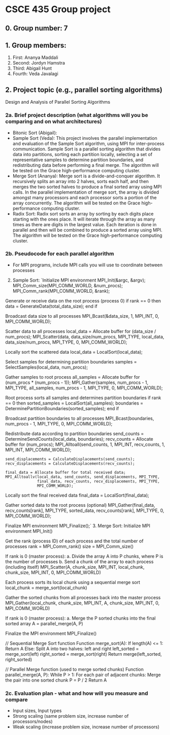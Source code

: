 # CSCE 435 Group project

## 0. Group number: 7

## 1. Group members:
1. First: Ananya Maddali 
2. Second: Jordyn Hamstra
3. Third: Abigail Hunt
4. Fourth: Veda Javalagi

## 2. Project topic (e.g., parallel sorting algorithms)
Design and Analysis of Parallel Sorting Algorithms

### 2a. Brief project description (what algorithms will you be comparing and on what architectures)

- Bitonic Sort (Abigail):
- Sample Sort (Veda): This project involves the parallel implementation and evaluation of the Sample Sort algorithm, using MPI for inter-process communication. Sample Sort is a parallel sorting algorithm that divides data into partitions, sorting each partition locally, selecting a set of representative samples to determine partition boundaries, and redistributing data before performing a final merge. The algorithm will be tested on the Grace high-performance computing cluster.
- Merge Sort (Ananya): Merge sort is a divide-and-conquer algorithm. It recursively splits an array into 2 halves, sorts each half, and then merges the two sorted halves to produce a final sorted array using MPI calls. In the parallel implementation of merge sort, the array is divided amongst many processors and each processor sorts a portion of the array concurrently. The algorithm will be tested on the Grace high-performance computing cluster.
- Radix Sort: Radix sort sorts an array by sorting by each digits place starting with the ones place. It will iterate through the array as many times as there are digits in the largest value. Each iteration is done in parallel and then will be combined to produce a sorted array using MPI. The algorithm will be tested on the Grace high-performance computing cluster.

### 2b. Pseudocode for each parallel algorithm
- For MPI programs, include MPI calls you will use to coordinate between processes
2. Sample Sort: 
`Initialize MPI environment
   MPI_Init(&argc, &argv);
   MPI_Comm_size(MPI_COMM_WORLD, &num_procs);
   MPI_Comm_rank(MPI_COMM_WORLD, &rank);      

Generate or receive data on the root process (process 0)
   if rank == 0 then
      data = GenerateData(total_data_size);
   end if

Broadcast data size to all processes
   MPI_Bcast(&data_size, 1, MPI_INT, 0, MPI_COMM_WORLD);

Scatter data to all processes
   local_data = Allocate buffer for (data_size / num_procs);
   MPI_Scatter(data, data_size/num_procs, MPI_TYPE, 
               local_data, data_size/num_procs, MPI_TYPE, 
               0, MPI_COMM_WORLD);

Locally sort the scattered data
   local_data = LocalSort(local_data); 

Select samples for determining partition boundaries
   samples = SelectSamples(local_data, num_procs);

Gather samples to root process
   all_samples = Allocate buffer for (num_procs * (num_procs - 1));
   MPI_Gather(samples, num_procs - 1, MPI_TYPE, 
              all_samples, num_procs - 1, MPI_TYPE, 
              0, MPI_COMM_WORLD);

Root process sorts all samples and determines partition boundaries
   if rank == 0 then
      sorted_samples = LocalSort(all_samples);
      boundaries = DeterminePartitionBoundaries(sorted_samples);
   end if

Broadcast partition boundaries to all processes
   MPI_Bcast(boundaries, num_procs - 1, MPI_TYPE, 0, MPI_COMM_WORLD);

Redistribute data according to partition boundaries
    send_counts = DetermineSendCounts(local_data, boundaries);
    recv_counts = Allocate buffer for (num_procs);
    MPI_Alltoall(send_counts, 1, MPI_INT, recv_counts, 1, MPI_INT, MPI_COMM_WORLD);

    send_displacements = CalculateDisplacements(send_counts);
    recv_displacements = CalculateDisplacements(recv_counts);

    final_data = Allocate buffer for total received data;
    MPI_Alltoallv(local_data, send_counts, send_displacements, MPI_TYPE,
                  final_data, recv_counts, recv_displacements, MPI_TYPE,
                  MPI_COMM_WORLD);

Locally sort the final received data
    final_data = LocalSort(final_data);

Gather sorted data to the root process (optional)
    MPI_Gather(final_data, recv_counts[rank], MPI_TYPE, 
               sorted_data, recv_counts[rank], MPI_TYPE, 
               0, MPI_COMM_WORLD);

Finalize MPI environment
    MPI_Finalize();`
3. Merge Sort:
Initialize MPI environment
   MPI_Init()

Get the rank (process ID) of each process and the total number of processes
   rank = MPI_Comm_rank()
   size = MPI_Comm_size()

If rank is 0 (master process):
    a. Divide the array A into P chunks, where P is the number of processes
    b. Send a chunk of the array to each process (including itself)
    MPI_Scatter(A, chunk_size, MPI_INT, local_chunk, chunk_size, MPI_INT, 0, MPI_COMM_WORLD)

Each process sorts its local chunk using a sequential merge sort
   local_chunk = merge_sort(local_chunk)

Gather the sorted chunks from all processes back into the master process
   MPI_Gather(local_chunk, chunk_size, MPI_INT, A, chunk_size, MPI_INT, 0, MPI_COMM_WORLD)

If rank is 0 (master process):
    a. Merge the P sorted chunks into the final sorted array
    A = parallel_merge(A, P)

Finalize the MPI environment
   MPI_Finalize()

// Sequential Merge Sort function
Function merge_sort(A):
    If length(A) <= 1:
        Return A
    Else:
        Split A into two halves: left and right
        left_sorted = merge_sort(left)
        right_sorted = merge_sort(right)
        Return merge(left_sorted, right_sorted)

// Parallel Merge function (used to merge sorted chunks)
Function parallel_merge(A, P):
    While P > 1:
        For each pair of adjacent chunks:
            Merge the pair into one sorted chunk
        P = P / 2
    Return A


### 2c. Evaluation plan - what and how will you measure and compare
- Input sizes, Input types
- Strong scaling (same problem size, increase number of processors/nodes)
- Weak scaling (increase problem size, increase number of processors)
